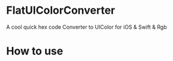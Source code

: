 FlatUIColorConverter
====================

 A cool quick hex code Converter to UIColor for iOS &amp; Swift &amp; Rgb

How to use
=========
